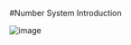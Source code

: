#Number System Introduction

![image](https://github.com/nagaarjun-offcl/digital-electronics/assets/149708361/6d3bda91-11f9-4ef2-ad52-197ecdb0ddcf)
